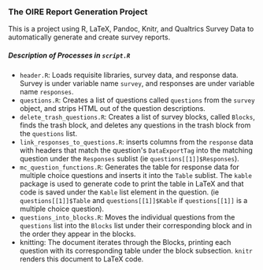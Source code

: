 ### The OIRE Report Generation Project

This is a project using R, LaTeX, Pandoc,
Knitr, and Qualtrics Survey Data to automatically generate and create survey
reports.

##### Description of Processes in `script.R`
- `header.R`: Loads requisite libraries, survey data, and
response data. Survey is under variable name `survey`, and responses are under variable name `responses`.
- `questions.R`: Creates a list of questions called `questions`
from the `survey` object, and strips HTML out of
the question descriptions.
- `delete_trash_questions.R`: Creates a list of survey blocks, called `Blocks`, finds the trash block, and deletes any questions in the trash block from the `questions` list.
- `link_responses_to_questions.R`: inserts columns from the `response` data with headers that match the question's `DataExportTag` into the matching question under the `Responses`
sublist (ie `questions[[1]]$Responses`).
- `mc_question_functions.R`: Generates the table for response
data for multiple choice questions and inserts it into the `Table` sublist. The `kable` package is used to generate code to print the table in LaTeX and that code is saved under the `Kable` list element in the question. (ie `questions[[1]]$Table` and `questions[[1]]$Kable` if `questions[[1]]` is a multiple choice question).
- `questions_into_blocks.R`: Moves the individual questions
from the `questions` list into the `Blocks` list under
their corresponding block and in the order they appear in the blocks.
- knitting: The document iterates through the Blocks, printing each question with its corresponding table under the block subsection. `knitr` renders this document to LaTeX code.
